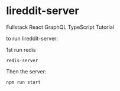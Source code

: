# lireddit-server
Fullstack React GraphQL TypeScript Tutorial


to run lireddit-server:

1st run redis

``` redis-server ```


Then the server:

```npm run start```

